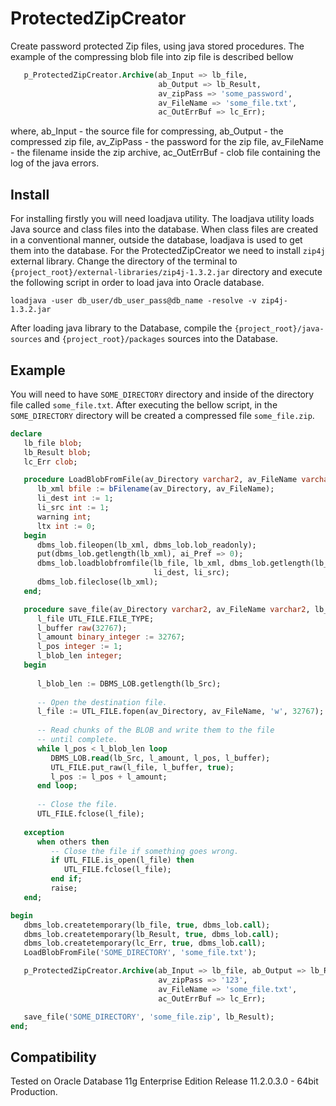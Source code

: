 # ProtectedZipCreator
Create password protected Zip files, using java stored procedures. 
The example of the compressing blob file into zip file is described bellow
```sql
   p_ProtectedZipCreator.Archive(ab_Input => lb_file, 
                                 ab_Output => lb_Result, 
                                 av_zipPass => 'some_password',
                                 av_FileName => 'some_file.txt', 
                                 ac_OutErrBuf => lc_Err);
```
where, ab_Input - the source file for compressing, ab_Output - the compressed zip file, av_ZipPass - the password for the zip file, av_FileName - the filename inside the zip archive, ac_OutErrBuf - clob file containing the log of the java errors.


## Install
For installing firstly you will need loadjava utility. The loadjava utility loads Java source and class files into the database. When class files are created in a conventional manner, outside the database, loadjava is used to get them into the database. For the ProtectedZipCreator we need to install `zip4j` external library. Change the directory of the terminal to `{project_root}/external-libraries/zip4j-1.3.2.jar` directory and execute the following script in order to load java into Oracle database. 
```
loadjava -user db_user/db_user_pass@db_name -resolve -v zip4j-1.3.2.jar
```
After loading java library to the Database, compile the `{project_root}/java-sources` and `{project_root}/packages` sources into the Database.

## Example
You will need to have `SOME_DIRECTORY` directory and inside of the directory file called `some_file.txt`. After executing the bellow script, in the `SOME_DIRECTORY` directory will be created a compressed file `some_file.zip`.
```sql
declare
   lb_file blob;
   lb_Result blob;
   lc_Err clob;

   procedure LoadBlobFromFile(av_Directory varchar2, av_FileName varchar2) is
      lb_xml bfile := bFilename(av_Directory, av_FileName);
      li_dest int := 1;
      li_src int := 1;
      warning int;
      ltx int := 0;
   begin
      dbms_lob.fileopen(lb_xml, dbms_lob.lob_readonly);
      put(dbms_lob.getlength(lb_xml), ai_Pref => 0);
      dbms_lob.loadblobfromfile(lb_file, lb_xml, dbms_lob.getlength(lb_xml),
                                li_dest, li_src);
      dbms_lob.fileclose(lb_xml);
   end;

   procedure save_file(av_Directory varchar2, av_FileName varchar2, lb_Src blob) is
      l_file UTL_FILE.FILE_TYPE;
      l_buffer raw(32767);
      l_amount binary_integer := 32767;
      l_pos integer := 1;
      l_blob_len integer;
   begin
   
      l_blob_len := DBMS_LOB.getlength(lb_Src);
   
      -- Open the destination file.
      l_file := UTL_FILE.fopen(av_Directory, av_FileName, 'w', 32767);
   
      -- Read chunks of the BLOB and write them to the file
      -- until complete.
      while l_pos < l_blob_len loop
         DBMS_LOB.read(lb_Src, l_amount, l_pos, l_buffer);
         UTL_FILE.put_raw(l_file, l_buffer, true);
         l_pos := l_pos + l_amount;
      end loop;
   
      -- Close the file.
      UTL_FILE.fclose(l_file);
   
   exception
      when others then
         -- Close the file if something goes wrong.
         if UTL_FILE.is_open(l_file) then
            UTL_FILE.fclose(l_file);
         end if;
         raise;
   end;

begin
   dbms_lob.createtemporary(lb_file, true, dbms_lob.call);
   dbms_lob.createtemporary(lb_Result, true, dbms_lob.call);
   dbms_lob.createtemporary(lc_Err, true, dbms_lob.call);
   LoadBlobFromFile('SOME_DIRECTORY', 'some_file.txt');

   p_ProtectedZipCreator.Archive(ab_Input => lb_file, ab_Output => lb_Result,
                                 av_zipPass => '123',
                                 av_FileName => 'some_file.txt',
                                 ac_OutErrBuf => lc_Err);

   save_file('SOME_DIRECTORY', 'some_file.zip', lb_Result);
end;
```
## Compatibility
Tested on Oracle Database 11g Enterprise Edition Release 11.2.0.3.0 - 64bit Production.
